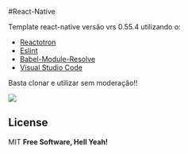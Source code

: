 #React-Native 

Template  react-native versão vrs 0.55.4 utilizando o:


  - [Reactotron](https://github.com/infinitered/reactotron)
  - [Eslint](https://gist.github.com/diego3g/fdc8dc51fd60b88e2e3611fb1b59d380)
  - [Babel-Module-Resolve](https://github.com/tleunen/babel-plugin-module-resolver)
  - [Visual Studio Code](https://code.visualstudio.com/)
  
Basta clonar e utilizar  sem moderação!!

![](https://png.icons8.com/ios/1600/react-native-filled.png)
    
License
----

MIT
**Free Software, Hell Yeah!**

